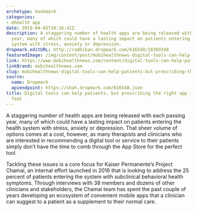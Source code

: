 ```yaml
---
archetype: bookmark
categories:
- mhealth app
date: 2019-04-05T10:16:41Z
description: A staggering number of health apps are being released with each passing
  year, many of which could have a lasting impact on patients entering the health
  system with stress, anxiety or depression.
dropmark.editURL: http://radhikan.dropmark.com/616548/18389348
featuredImage: /img/content/post/mobihealthnews-digital-tools-can-help-patients-but-prescribing-the-right-app-is-no-simple-feat.jpg
link: https://www.mobihealthnews.com/content/digital-tools-can-help-patients-prescribing-right-app-no-simple-feat
linkBrand: mobihealthnews.com
slug: mobihealthnews-digital-tools-can-help-patients-but-prescribing-the-right-app-is-no-simple-feat
source:
  name: Dropmark
  apiendpoint: https://shah.dropmark.com/616548.json
title: Digital tools can help patients, but prescribing the right app is no simple
  feat
---
```

A staggering number of health apps are being released with each passing year, many of which could have a lasting impact on patients entering the health system with stress, anxiety or depression. That sheer volume of options comes at a cost, however, as many therapists and clinicians who are interested in recommending a digital tool or service to their patients simply don’t have the time to comb through the App Store for the perfect tool.

Tackling these issues is a core focus for Kaiser Permanente’s Project Chamai, an internal effort launched in 2016 that is looking to address the 25 percent of patients entering the system with subclinical behavioral health symptoms. Through interviews with 38 members and dozens of other clinicians and stakeholders, the Chamai team has spent the past couple of years developing an ecosystem of convenient mobile apps that a clinician can suggest to a patient as a supplement to their normal care.

